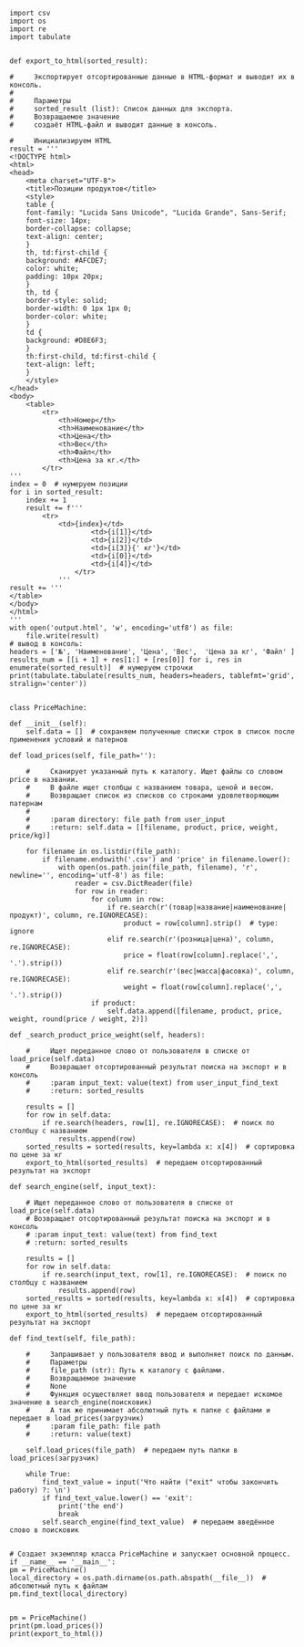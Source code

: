     import csv
    import os
    import re
    import tabulate


    def export_to_html(sorted_result):

    #     Экспортирует отсортированные данные в HTML-формат и выводит их в консоль.
    #
    #     Параметры
    #     sorted_result (list): Список данных для экспорта.
    #     Возвращаемое значение
    #     создаёт HTML-файл и выводит данные в консоль.

    #     Инициализируем HTML
    result = '''
    <!DOCTYPE html>
    <html>
    <head>
        <meta charset="UTF-8">
        <title>Позиции продуктов</title>
        <style>           
        table {
        font-family: "Lucida Sans Unicode", "Lucida Grande", Sans-Serif;
        font-size: 14px;
        border-collapse: collapse;
        text-align: center;
        }
        th, td:first-child {
        background: #AFCDE7;
        color: white;
        padding: 10px 20px;
        }
        th, td {
        border-style: solid;
        border-width: 0 1px 1px 0;
        border-color: white;
        }
        td {
        background: #D8E6F3;
        }
        th:first-child, td:first-child {
        text-align: left;
        }
        </style>           
    </head>
    <body>
        <table>
            <tr>
                <th>Номер</th>
                <th>Наименование</th>
                <th>Цена</th>
                <th>Вес</th>
                <th>Файл</th>
                <th>Цена за кг.</th>
            </tr>
    '''
    index = 0  # нумеруем позиции
    for i in sorted_result:
        index += 1
        result += f'''
            <tr>
                <td>{index}</td>
                        <td>{i[1]}</td>
                        <td>{i[2]}</td>
                        <td>{i[3]}{' кг'}</td>
                        <td>{i[0]}</td>
                        <td>{i[4]}</td>
                    </tr>
                '''
    result += '''
    </table>
    </body>
    </html>
    '''
    with open('output.html', 'w', encoding='utf8') as file:
        file.write(result)
    # вывод в консоль:
    headers = ['№', 'Наименование', 'Цена', 'Вес',  'Цена за кг', 'Файл' ]
    results_num = [[i + 1] + res[1:] + [res[0]] for i, res in enumerate(sorted_result)]  # нумеруем строчки
    print(tabulate.tabulate(results_num, headers=headers, tablefmt='grid', stralign='center'))


    class PriceMachine:

    def __init__(self):
        self.data = []  # сохраняем полученные списки строк в список после применения условий и патернов
    
    def load_prices(self, file_path=''):

        #     Сканирует указанный путь к каталогу. Ищет файлы со словом price в названии.
        #     В файле ищет столбцы с названием товара, ценой и весом.
        #     Возвращает список из списков со строками удовлетворяющим патернам
        #
        #     :param directory: file path from user_input
        #     :return: self.data = [[filename, product, price, weight, price/kg)]

        for filename in os.listdir(file_path):
            if filename.endswith('.csv') and 'price' in filename.lower():
                with open(os.path.join(file_path, filename), 'r', newline='', encoding='utf-8') as file:
                    reader = csv.DictReader(file)
                    for row in reader:
                        for column in row:
                            if re.search(r'(товар|название|наименование|продукт)', column, re.IGNORECASE):
                                product = row[column].strip()  # type: ignore
                            elif re.search(r'(розница|цена)', column, re.IGNORECASE):
                                price = float(row[column].replace(',', '.').strip())  
                            elif re.search(r'(вес|масса|фасовка)', column, re.IGNORECASE):
                                weight = float(row[column].replace(',', '.').strip())  
                        if product:
                            self.data.append([filename, product, price, weight, round(price / weight, 2)])
        
    def _search_product_price_weight(self, headers):

        #     Ищет переданное слово от пользователя в списке от load_price(self.data)
        #     Возвращает отсортированный результат поиска на экспорт и в консоль
        #     :param input_text: value(text) from user_input_find_text
        #     :return: sorted_results

        results = []
        for row in self.data:
            if re.search(headers, row[1], re.IGNORECASE):  # поиск по столбцу с названием
                results.append(row)
        sorted_results = sorted(results, key=lambda x: x[4])  # сортировка по цене за кг
        export_to_html(sorted_results)  # передаем отсортированный результат на экспорт

    def search_engine(self, input_text):

        # Ищет переданное слово от пользователя в списке от load_price(self.data)
        # Возвращает отсортированный результат поиска на экспорт и в консоль
        # :param input_text: value(text) from find_text
        # :return: sorted_results

        results = []
        for row in self.data:
            if re.search(input_text, row[1], re.IGNORECASE):  # поиск по столбцу с названием
                results.append(row)
        sorted_results = sorted(results, key=lambda x: x[4])  # сортировка по цене за кг
        export_to_html(sorted_results)  # передаем отсортированный результат на экспорт

    def find_text(self, file_path):

        #     Запрашивает у пользователя ввод и выполняет поиск по данным.
        #     Параметры
        #     file_path (str): Путь к каталогу с файлами.
        #     Возвращаемое значение
        #     None
        #     Функция осуществляет ввод пользователя и передает искомое значение в search_engine(поисковик)
        #     А так же принимает абсолютный путь к папке с файлами и передает в load_prices(загрузчик)
        #     :param file_path: file path
        #     :return: value(text)

        self.load_prices(file_path)  # передаем путь папки в load_prices(загрузчик)

        while True:
            find_text_value = input('Что найти ("exit" чтобы закончить работу) ?: \n')
            if find_text_value.lower() == 'exit':
                print('the end')
                break
            self.search_engine(find_text_value)  # передаем введённое слово в поисковик


    # Создает экземпляр класса PriceMachine и запускает основной процесс.
    if __name__ == '__main__':
    pm = PriceMachine()
    local_directory = os.path.dirname(os.path.abspath(__file__))  # абсолютный путь к файлам
    pm.find_text(local_directory)

    
    pm = PriceMachine()
    print(pm.load_prices())
    print(export_to_html())  
